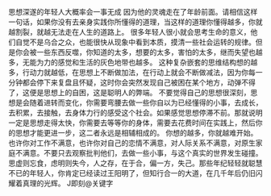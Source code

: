 思想深遂的年轻人大概率会一事无成
因为他的灵魂走在了年龄前面。请相信这样一句话，如果你没有去亲身实践你所懂得的道理，当这样的道理你懂得越多，你就越割裂，就越无法走在人生的道路上。
很多年轻人很小就会思考生命的意义，他们自觉不是乌合之众，也能很快从现象中看到本质，摸清一些社会运转的规律。但是你会被一些东西反噬，你知道的太多，想要的太多，害怕的太多，继而失望也越多，无能为力的感觉和生活的灰色地带也越多。
这种复杂嵌套的思维结构想的越多，行动力就越低，在思想上不断做加法，在行动上就会不断做减法，因为你每一分钟都会停下来复盘且怀疑，这时你会突然发现自己被困在某个地方，动弹不得了，这便是思想上的自困，这是聪明人的弊端。
不要觉得自己的思想很深刻，思想是会随着进转而变化，你需要弯腰去做一些你自以为已经懂得的小事，去成长，去积累，去接触，去身体力行的感受这个社会。如果感觉思想停滞不前。那就说明一定是思想走得太快，你需要去等等你的身体，需要去花费时间在实践上，然后你的思想才能更进一步，这二者永远是相辅相成的。
你想的越多，你就越难开始。也许你对工作不满意，也许你对自己的恋情不满意，对人际关系不满意，对原生家庭不满意。不要只去观察批判他们，去做一些小事，与这个真实的世界发生碰撞。思虚则忘食，虑明则失今，人之存，在于合，偏一方，失己。那些年纪轻轻就聪慧不已的年轻人，你肯定已经读过王阳明了，但知行合一的大道，在几千年后仍旧闪耀着真理的光辉。
J即刻@关键字